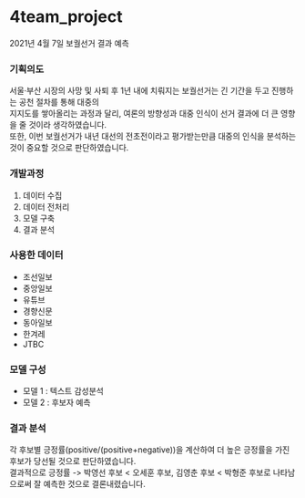 # 4team_project
2021년 4월 7일 보궐선거 결과 예측

###  기획의도
서울·부산 시장의 사망 및 사퇴 후 1년 내에 치뤄지는 보궐선거는 긴 기간을 두고 진행하는 공천 절차를 통해 대중의<br>
지지도를 쌓아올리는 과정과 달리, 여론의 방향성과 대중 인식이 선거 결과에 더 큰 영향을 줄 것이라 생각하였습니다.<br> 
또한, 이번 보궐선거가 내년 대선의 전초전이라고 평가받는만큼 대중의 인식을 분석하는 것이 중요할 것으로 판단하였습니다.


### 개발과정
1. 데이터 수집
2. 데이터 전처리
3. 모델 구축
4. 결과 분석

### 사용한 데이터
- 조선일보
- 중앙일보
- 유튜브
- 경향신문
- 동아일보
- 한겨레
- JTBC

### 모델 구성
- 모델 1 : 텍스트 감성분석
- 모델 2 : 후보자 예측

### 결과 분석
각 후보별 긍정률(positive/(positive+negative))을 계산하여 더 높은 긍정률을 가진 후보가 당선될 것으로 판단하였습니다.<br>
결과적으로 긍정률 -> 박영선 후보 < 오세훈 후보, 김영춘 후보 < 박형준 후보로 나타남으로써 잘 예측한 것으로 결론내렸습니다.
